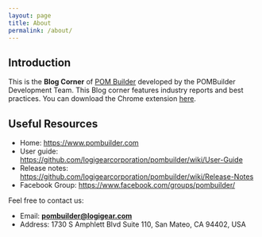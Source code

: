 ```yaml
---
layout: page
title: About
permalink: /about/
---
```


## Introduction
This is the **Blog Corner** of [POM Builder](https://www.pombuilder.com/) developed by the POMBuilder Development Team. This Blog corner features industry reports and best practices. You can download the Chrome extension [here](https://chrome.google.com/webstore/detail/pombuilder-%E2%80%93-auto-generat/akcejfbfkkjnghlfngighgncolfaghco).

## Useful Resources
* Home: <https://www.pombuilder.com>
* User guide: <https://github.com/logigearcorporation/pombuilder/wiki/User-Guide>
* Release notes: <https://github.com/logigearcorporation/pombuilder/wiki/Release-Notes>
* Facebook Group: <https://www.facebook.com/groups/pombuilder/> 

Feel free to contact us:
* Email: **pombuilder@logigear.com**
* Address: 1730 S Amphlett Blvd Suite 110, San Mateo, CA 94402, USA
